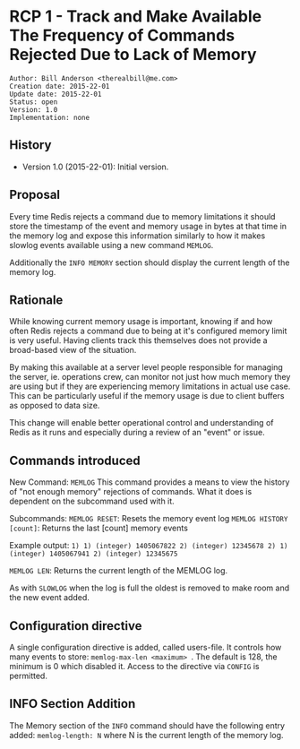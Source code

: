 RCP 1 - Track and Make Available The Frequency of Commands Rejected Due to Lack of Memory
===

```
Author: Bill Anderson <therealbill@me.com>
Creation date: 2015-22-01 
Update date: 2015-22-01 
Status: open
Version: 1.0
Implementation: none
```

History
---

* Version 1.0 (2015-22-01): Initial version.


Proposal 
---

Every time Redis rejects a command due to memory limitations it should store
the timestamp of the event and memory usage in bytes at that time in the
memory log and expose this information similarly to how it makes slowlog
events available using a new command `MEMLOG`.

Additionally the `INFO MEMORY` section should display the current length of
the memory log.


Rationale
---

While knowing current memory usage is important, knowing if and how often Redis
rejects a command due to being at it's configured memory limit is very useful. 
Having clients track this themselves does not provide a broad-based view of
the situation.

By making this available at a server level people responsible for managing the
server, ie. operations crew, can monitor not just how much memory they are
using but if they are experiencing memory limitations in actual use case. This
can be particularly useful if the memory usage is due to client buffers as
opposed to data size.

This change will enable better operational control and understanding of Redis
as it runs and especially during a review of an "event" or issue.

Commands introduced
---

New Command: `MEMLOG`
This command provides a means to view the history of "not enough memory"
rejections of commands. What it does is dependent on the subcommand used with it.

Subcommands: 
`MEMLOG RESET`: Resets the memory event log
`MEMLOG HISTORY [count]`: Returns the last [count] memory events

Example output:
	```
		1) 1) (integer) 1405067822
		   2) (integer) 12345678
		2) 1) (integer) 1405067941
		   2) (integer) 12345675
	```

`MEMLOG LEN`: Returns the current length of the MEMLOG log.

As with `SLOWLOG` when the log is full the oldest is removed to make room and
the new event added.


Configuration directive
---

A single configuration directive is added, called users-file. It controls how
many events to store: `memlog-max-len <maximum> `. The default is 128, the
minimum is 0 which disabled it. Access to the directive via `CONFIG` is
permitted.


INFO Section Addition
---

The Memory section of the `INFO` command should have the following entry
added:
`memlog-length: N` where N is the current length of the memory log.


